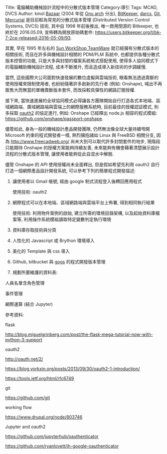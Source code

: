 Title: 電腦輔助機械設計流程中的分散式版本管理
Category:導引
Tags: MCAD, DVCS
Author: kmol
<a href="http://bazaar.canonical.com/en/">Bazaar</a> (2004 年從 <a href="https://www.gnu.org/software/gnu-arch/">Gnu arch</a> 分出), <a href="http://www.bitkeeper.com/">BitKeeper</a>, <a href="http://darcs.net/">darcs</a>, <a href="https://github.com/git">Git</a>, <a href="https://www.mercurial-scm.org/">Mercurial</a> 是目前較為常見的分散式版本管理 (Distributed Version Control Systems, DVCS) 技術, 其中自 1998 年前後推出, 唯一商用閉源的 Bitkeeper, 也終於在 2016.05.09, 宣佈轉為開放原始碼套件: <a href="https://users.bitkeeper.org/t/bk-7-2ce-released-2016-05-09/93">https://users.bitkeeper.org/t/bk-7-2ce-released-2016-05-09/93</a>.

<!-- PELICAN_END_SUMMARY -->

其實, 早在 1995 年左右的 <a href="https://en.wikipedia.org/wiki/Sun_WorkShop_TeamWare">Sun WorkShop TeamWare</a> 就已經擁有分散式版本的相關技術, 而且在許多與機械設計相關的 PDM/PLM 系統中, 也都提供各種分散式版本控管的功能, 只是大多與封閉的檔案系統格式搭配使用, 使得多人協同模式下的電腦輔助機械設計流程, 成本不斷推升, 而且造成導入新技術的步調緩慢.

當然, 這些國際大公司面對快速發展的數位虛擬與雲端技術, 眼看無法透過賣斷的使用授權來限制使用者, 也紛紛隨著許多創新的先行者 (例如: Onshape), 喊出不再販售大而無當的單機賣斷版本套件, 而改採較具彈性的網路訂閱授權.

接下來, 當快速進展的全球協同模式必得讓各方團隊開始自行打造各式本地端、區域網路端、廣域網路端與雲端上的網際服務系統時, 目前最佳的授權認証模式, 則多採取 <a href="https://tools.ietf.org/html/rfc6749">oauth2</a> 的協定進行, 例如: Onshape 已經釋出 node.js 相容的程式模組: <a href="https://github.com/onshape/passport-onshape">https://github.com/onshape/passport-onshape</a>.

儘管如此, 身為一般的機械設計產品開發團隊, 仍然無法像全球大量持續甩開 Microsoft 約束的程式開發者一樣, 熱烈擁抱諸如 Linux 與 FreeBSD 相關分支, 因為 <a href="http://www.freecadweb.org/">http://www.freecadweb.org/</a> 尚未大到可以取代許多封閉套件的地步, 現階段只能期待 Onshape 的授權方案能夠持續友善, 未來能夠有機會藉著清楚展示設計流程的分散式版本管理, 讓使用者能夠從此自混水中解脫.

儘管 Onshape 的 API 使用授權尚未全面釋出, 但是假如希望先利用 oauth2 自行打造一個網際產品設計開發系統, 可以參考下列的簡單程式開發描述:

1. 讓使用者以 Gmail 帳號, 經由 google 制式流程登入後轉回應用程式

    使用技術: oauth2
    
2. 網際程式可以在本地端、區域網路端與雲端平台上佈署, 得到相同執行結果

   使用技術: 利用物件案例的啟始, 建立所需的環境目錄架構,  以及起始資料庫檔案等, 利用操作系統模組讀取特定變數判定執行環境
   
3. 資料庫存取技術與分頁

4. 人性化的 Javascript 或 Brython 環境導入

5. 美化的 Template 與 css 導入

6. Github, bitbucket 與 <a href="https://gogs.io/">gogs</a> 的程式開發版本管理

7. 規劃所要維護的資料表: 

人員名單含角色管理

事件管理

網際運算 (結合 Jupyter)

參考資料:

flask

<a href="http://blog.miguelgrinberg.com/post/the-flask-mega-tutorial-now-with-python-3-support">http://blog.miguelgrinberg.com/post/the-flask-mega-tutorial-now-with-python-3-support</a>

oauth2

<a href="http://oauth.net/2/">http://oauth.net/2/</a>

<a href="https://blog.yorkxin.org/posts/2013/09/30/oauth2-1-introduction/">https://blog.yorkxin.org/posts/2013/09/30/oauth2-1-introduction/</a>

<a href="https://tools.ietf.org/html/rfc6749">https://tools.ietf.org/html/rfc6749</a>

git

<a href="https://github.com/git">https://github.com/git</a>

working flow

<a href="https://www.drupal.org/node/803746">https://www.drupal.org/node/803746</a>

Jupyter and oauth2

<a href="https://github.com/jupyterhub/oauthenticator">https://github.com/jupyterhub/oauthenticator</a>

<a href="https://github.com/ryanlovett/jh-google-oauthenticator">https://github.com/ryanlovett/jh-google-oauthenticator</a>
